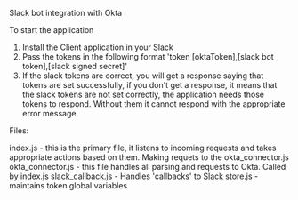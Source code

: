 
Slack bot integration with Okta

To start the application

1. Install the Client application in your Slack
2. Pass the tokens in the following format 'token [oktaToken],[slack bot token],[slack signed secret]'
3. If the slack tokens are correct, you will get a response saying that tokens are set successfully,
  if you don't get a response, it means that the slack tokens are not set correctly, the application needs those tokens to respond.
  Without them it cannot respond with the appropriate error message
  
Files:

index.js - this is the primary file, it listens to incoming requests and takes appropriate actions based on them. Making requets to the okta_connector.js
okta_connector.js - this file handles all parsing and requests to Okta. Called by index.js
slack_callback.js - Handles 'callbacks' to Slack
store.js - maintains token global variables